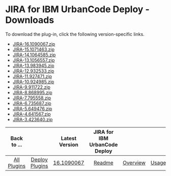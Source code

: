 
# JIRA for IBM UrbanCode Deploy - Downloads

To download the plug-in, click the following version-specific links.
- [JIRA-16.1090067.zip](https://raw.githubusercontent.com/UrbanCode/IBM-UCD-PLUGINS/main/files/JIRA/JIRA-16.1090067.zip)
- [JIRA-15.1071463.zip](https://raw.githubusercontent.com/UrbanCode/IBM-UCD-PLUGINS/main/files/JIRA/JIRA-15.1071463.zip)
- [JIRA-14.1064585.zip](https://raw.githubusercontent.com/UrbanCode/IBM-UCD-PLUGINS/main/files/JIRA/JIRA-14.1064585.zip)
- [JIRA-13.1056557.zip](https://raw.githubusercontent.com/UrbanCode/IBM-UCD-PLUGINS/main/files/JIRA/JIRA-13.1056557.zip)
- [JIRA-13.983945.zip](https://raw.githubusercontent.com/UrbanCode/IBM-UCD-PLUGINS/main/files/JIRA/JIRA-13.983945.zip)
- [JIRA-12.932533.zip](https://raw.githubusercontent.com/UrbanCode/IBM-UCD-PLUGINS/main/files/JIRA/JIRA-12.932533.zip)
- [JIRA-11.927471.zip](https://raw.githubusercontent.com/UrbanCode/IBM-UCD-PLUGINS/main/files/JIRA/JIRA-11.927471.zip)
- [JIRA-10.924985.zip](https://raw.githubusercontent.com/UrbanCode/IBM-UCD-PLUGINS/main/files/JIRA/JIRA-10.924985.zip)
- [JIRA-9.911722.zip](https://raw.githubusercontent.com/UrbanCode/IBM-UCD-PLUGINS/main/files/JIRA/JIRA-9.911722.zip)
- [JIRA-8.868995.zip](https://raw.githubusercontent.com/UrbanCode/IBM-UCD-PLUGINS/main/files/JIRA/JIRA-8.868995.zip)
- [JIRA-7.795558.zip](https://raw.githubusercontent.com/UrbanCode/IBM-UCD-PLUGINS/main/files/JIRA/JIRA-7.795558.zip)
- [JIRA-6.735687.zip](https://raw.githubusercontent.com/UrbanCode/IBM-UCD-PLUGINS/main/files/JIRA/JIRA-6.735687.zip)
- [JIRA-5.649476.zip](https://raw.githubusercontent.com/UrbanCode/IBM-UCD-PLUGINS/main/files/JIRA/JIRA-5.649476.zip)
- [JIRA-4.641567.zip](https://raw.githubusercontent.com/UrbanCode/IBM-UCD-PLUGINS/main/files/JIRA/JIRA-4.641567.zip)
- [JIRA-3.423640.zip](https://raw.githubusercontent.com/UrbanCode/IBM-UCD-PLUGINS/main/files/JIRA/JIRA-3.423640.zip)

|Back to ...||Latest Version|JIRA for IBM UrbanCode Deploy ||||
| :---: | :---: | :---: | :---: | :---: | :---: | :---: |
|[All Plugins](../../index.md)|[Deploy Plugins](../README.md)|[16.1090067](https://raw.githubusercontent.com/UrbanCode/IBM-UCD-PLUGINS/main/files/JIRA/JIRA-16.1090067.zip)|[Readme](README.md)|[Overview](overview.md)|[Usage](usage.md)|[Steps](steps.md)|
